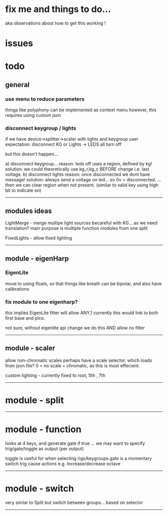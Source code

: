 # fix me and things to do...
aka observations about how to get this working ! 

# issues


# todo 

## general
### use menu to reduce parameters
things like polyphony can be implemented as context menu
however, this requires using custom json

### disconnect keygroup / lights
if we have device->splitter->scaler
with lights and keygroup
user expectation: disconnect KG or Lights -> LEDS all turn off

but this doesn't happen...

a) disconnect keygroup... 
reason: leds off uses a region, defined by kg!
solution: we could theoretically use kg_r,kg_c BEFORE change i.e. last voltage.
b) disconnect lights 
reason: once disconnected we dont have message!
solution: always send a voltage on led... so 0v = disconnected.
... then we can clear region when not present.
(similar to valid key using high bit to indicate on)

-----------------------------------------------------

## modules ideas
LightMerge - merge multipe light sources 
becareful with KG... as we need translation?
main purpose is multiple function modules from one split

FixedLights - allow fixed lighting 



-----------------------------------------------------

## module - eigenHarp 

### EigenLite
move to using floats, so that things like breath can be bipolar, and also have calibrations



### fix module to one eigenharp?
this implies EigenLite filter will allow ANY,1
currently this would link to both first base and pico.

not sure, without eigenlite api change we do this AND allow no filter

-----------------------------------------------------
## module - scaler 

allow non-chromatic scales
perhaps have a scale selector, which loads from json file?
0 = no scale = chromatic, as this is most effecient.

custom lighting - currently fixed to root, 5th , 7th


-----------------------------------------------------


# module - split 


-----------------------------------------------------

# module - function 
looks at 4 keys, and generate gate if true
... we may want to specify trig/gate/toggle as output
(per output)

toggle is useful for when selecting rigs/keygroups
gate is a momentary switch
trig cause actions e.g. increase/decrease octave


-----------------------------------------------------

# module - switch 
very simlar to Split but switch between groups... based on selector



-----------------------------------------------------
